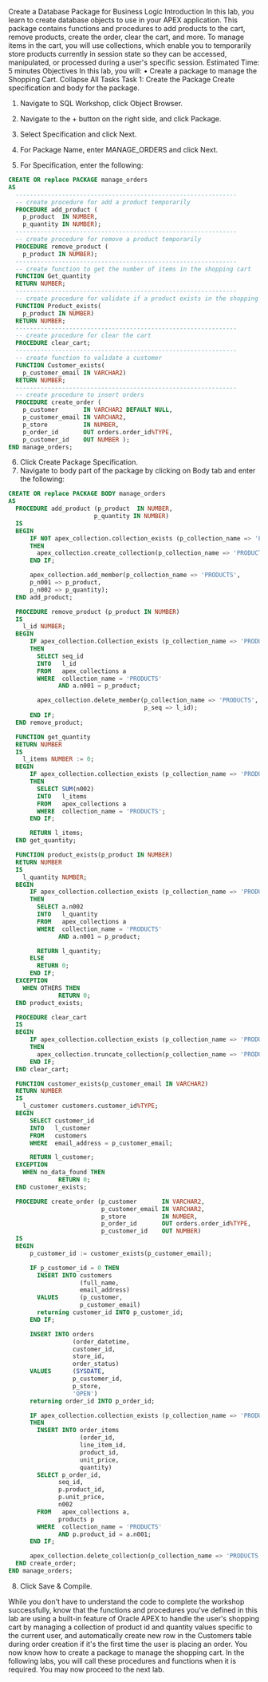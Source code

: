 Create a Database Package for Business Logic
Introduction
In this lab, you learn to create database objects to use in your APEX application. This package contains functions and procedures to add products to the cart, remove products, create the order, clear the cart, and more.
To manage items in the cart, you will use collections, which enable you to temporarily store products currently in session state so they can be accessed, manipulated, or processed during a user's specific session.
Estimated Time: 5 minutes
Objectives
In this lab, you will:
•	Create a package to manage the Shopping Cart.
Collapse All Tasks
Task 1: Create the Package
Create specification and body for the package.
1.	Navigate to SQL Workshop, click Object Browser.
2.	Navigate to the + button on the right side, and click Package.
 
3.	Select Specification and click Next.
4.	For Package Name, enter MANAGE_ORDERS and click Next. 
5.	For Specification, enter the following:
```sql
CREATE OR replace PACKAGE manage_orders
AS
  --------------------------------------------------------------
  -- create procedure for add a product temporarily
  PROCEDURE add_product (
    p_product  IN NUMBER,
    p_quantity IN NUMBER);
  --------------------------------------------------------------
  -- create procedure for remove a product temporarily
  PROCEDURE remove_product (
    p_product IN NUMBER);
  --------------------------------------------------------------
  -- create function to get the number of items in the shopping cart
  FUNCTION Get_quantity
  RETURN NUMBER;
  --------------------------------------------------------------
  -- create procedure for validate if a product exists in the shopping cart
  FUNCTION Product_exists(
    p_product IN NUMBER)
  RETURN NUMBER;
  --------------------------------------------------------------
  -- create procedure for clear the cart
  PROCEDURE clear_cart;
  --------------------------------------------------------------
  -- create function to validate a customer
  FUNCTION Customer_exists(
    p_customer_email IN VARCHAR2)
  RETURN NUMBER;
  --------------------------------------------------------------
  -- create procedure to insert orders
  PROCEDURE create_order (
    p_customer       IN VARCHAR2 DEFAULT NULL,
    p_customer_email IN VARCHAR2,
    p_store          IN NUMBER,
    p_order_id       OUT orders.order_id%TYPE,
    p_customer_id    OUT NUMBER );
END manage_orders;
```
6.	Click Create Package Specification. 
7.	Navigate to body part of the package by clicking on Body tab and enter the following:
```sql
CREATE OR replace PACKAGE BODY manage_orders
AS
  PROCEDURE add_product (p_product  IN NUMBER,
                        p_quantity IN NUMBER)
  IS
  BEGIN
      IF NOT apex_collection.collection_exists (p_collection_name => 'PRODUCTS')
      THEN
        apex_collection.create_collection(p_collection_name => 'PRODUCTS');
      END IF;

      apex_collection.add_member(p_collection_name => 'PRODUCTS',
      p_n001 => p_product,
      p_n002 => p_quantity);
  END add_product;

  PROCEDURE remove_product (p_product IN NUMBER)
  IS
    l_id NUMBER;
  BEGIN
      IF apex_collection.Collection_exists (p_collection_name => 'PRODUCTS')
      THEN
        SELECT seq_id
        INTO   l_id
        FROM   apex_collections a
        WHERE  collection_name = 'PRODUCTS'
              AND a.n001 = p_product;

        apex_collection.delete_member(p_collection_name => 'PRODUCTS',
                                      p_seq => l_id);
      END IF;
  END remove_product;

  FUNCTION get_quantity
  RETURN NUMBER
  IS
    l_items NUMBER := 0;
  BEGIN
      IF apex_collection.collection_exists (p_collection_name => 'PRODUCTS')
      THEN
        SELECT SUM(n002)
        INTO   l_items
        FROM   apex_collections a
        WHERE  collection_name = 'PRODUCTS';
      END IF;

      RETURN l_items;
  END get_quantity;

  FUNCTION product_exists(p_product IN NUMBER)
  RETURN NUMBER
  IS
    l_quantity NUMBER;
  BEGIN
      IF apex_collection.collection_exists (p_collection_name => 'PRODUCTS')
      THEN
        SELECT a.n002
        INTO   l_quantity
        FROM   apex_collections a
        WHERE  collection_name = 'PRODUCTS'
              AND a.n001 = p_product;

        RETURN l_quantity;
      ELSE
        RETURN 0;
      END IF;
  EXCEPTION
    WHEN OTHERS THEN
              RETURN 0;
  END product_exists;

  PROCEDURE clear_cart
  IS
  BEGIN
      IF apex_collection.collection_exists (p_collection_name => 'PRODUCTS')
      THEN
        apex_collection.truncate_collection(p_collection_name => 'PRODUCTS');
      END IF;
  END clear_cart;

  FUNCTION customer_exists(p_customer_email IN VARCHAR2)
  RETURN NUMBER
  IS
    l_customer customers.customer_id%TYPE;
  BEGIN
      SELECT customer_id
      INTO   l_customer
      FROM   customers
      WHERE  email_address = p_customer_email;

      RETURN l_customer;
  EXCEPTION
    WHEN no_data_found THEN
              RETURN 0;
  END customer_exists;

  PROCEDURE create_order (p_customer       IN VARCHAR2,
                          p_customer_email IN VARCHAR2,
                          p_store          IN NUMBER,
                          p_order_id       OUT orders.order_id%TYPE,
                          p_customer_id    OUT NUMBER)
  IS
  BEGIN
      p_customer_id := customer_exists(p_customer_email);

      IF p_customer_id = 0 THEN
        INSERT INTO customers
                    (full_name,
                    email_address)
        VALUES      (p_customer,
                    p_customer_email)
        returning customer_id INTO p_customer_id;
      END IF;

      INSERT INTO orders
                  (order_datetime,
                  customer_id,
                  store_id,
                  order_status)
      VALUES      (SYSDATE,
                  p_customer_id,
                  p_store,
                  'OPEN')
      returning order_id INTO p_order_id;

      IF apex_collection.collection_exists (p_collection_name => 'PRODUCTS')
      THEN
        INSERT INTO order_items
                    (order_id,
                    line_item_id,
                    product_id,
                    unit_price,
                    quantity)
        SELECT p_order_id,
              seq_id,
              p.product_id,
              p.unit_price,
              n002
        FROM   apex_collections a,
              products p
        WHERE  collection_name = 'PRODUCTS'
              AND p.product_id = a.n001;
      END IF;

      apex_collection.delete_collection(p_collection_name => 'PRODUCTS');
  END create_order;
END manage_orders;
```
8.	Click Save & Compile.
 
While you don't have to understand the code to complete the workshop successfully, know that the functions and procedures you've defined in this lab are using a built-in feature of Oracle APEX to handle the user's shopping cart by managing a collection of product id and quantity values specific to the current user, and automatically create new row in the Customers table during order creation if it's the first time the user is placing an order.
You now know how to create a package to manage the shopping cart. In the following labs, you will call these procedures and functions when it is required. You may now proceed to the next lab.
